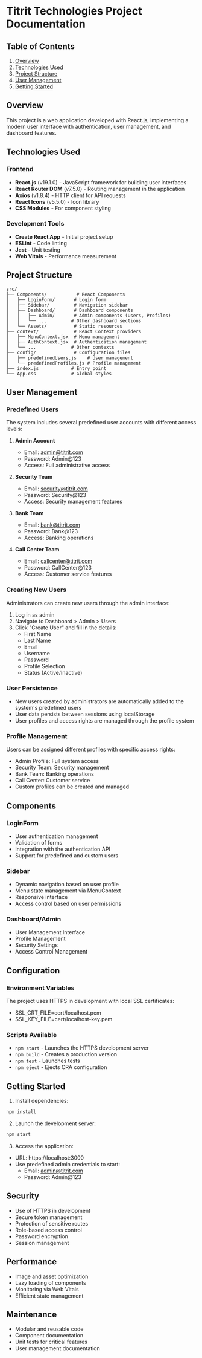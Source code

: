 # Titrit Technologies Project Documentation

## Table of Contents
1. [Overview](#overview)
2. [Technologies Used](#technologies-used)
3. [Project Structure](#project-structure)
4. [User Management](#user-management)
5. [Getting Started](#getting-started)

## Overview
This project is a web application developed with React.js, implementing a modern user interface with authentication, user management, and dashboard features.

## Technologies Used

### Frontend
- **React.js** (v19.1.0) - JavaScript framework for building user interfaces
- **React Router DOM** (v7.5.0) - Routing management in the application
- **Axios** (v1.8.4) - HTTP client for API requests
- **React Icons** (v5.5.0) - Icon library
- **CSS Modules** - For component styling

### Development Tools
- **Create React App** - Initial project setup
- **ESLint** - Code linting
- **Jest** - Unit testing
- **Web Vitals** - Performance measurement

## Project Structure

```
src/
├── Components/           # React Components
│   ├── LoginForm/       # Login form
│   ├── Sidebar/         # Navigation sidebar
│   ├── Dashboard/       # Dashboard components
│   │   ├── Admin/       # Admin components (Users, Profiles)
│   │   └── ...         # Other dashboard sections
│   └── Assets/          # Static resources
├── context/             # React Context providers
│   ├── MenuContext.jsx  # Menu management
│   ├── AuthContext.jsx  # Authentication management
│   └── ...             # Other contexts
├── config/              # Configuration files
│   ├── predefinedUsers.js    # User management
│   └── predefinedProfiles.js # Profile management
├── index.js            # Entry point
└── App.css             # Global styles
```

## User Management

### Predefined Users
The system includes several predefined user accounts with different access levels:

1. **Admin Account**
   - Email: admin@titrit.com
   - Password: Admin@123
   - Access: Full administrative access

2. **Security Team**
   - Email: security@titrit.com
   - Password: Security@123
   - Access: Security management features

3. **Bank Team**
   - Email: bank@titrit.com
   - Password: Bank@123
   - Access: Banking operations

4. **Call Center Team**
   - Email: callcenter@titrit.com
   - Password: CallCenter@123
   - Access: Customer service features

### Creating New Users
Administrators can create new users through the admin interface:

1. Log in as admin
2. Navigate to Dashboard > Admin > Users
3. Click "Create User" and fill in the details:
   - First Name
   - Last Name
   - Email
   - Username
   - Password
   - Profile Selection
   - Status (Active/Inactive)

### User Persistence
- New users created by administrators are automatically added to the system's predefined users
- User data persists between sessions using localStorage
- User profiles and access rights are managed through the profile system

### Profile Management
Users can be assigned different profiles with specific access rights:
- Admin Profile: Full system access
- Security Team: Security management
- Bank Team: Banking operations
- Call Center: Customer service
- Custom profiles can be created and managed

## Components

### LoginForm
- User authentication management
- Validation of forms
- Integration with the authentication API
- Support for predefined and custom users

### Sidebar
- Dynamic navigation based on user profile
- Menu state management via MenuContext
- Responsive interface
- Access control based on user permissions

### Dashboard/Admin
- User Management Interface
- Profile Management
- Security Settings
- Access Control Management

## Configuration

### Environment Variables
The project uses HTTPS in development with local SSL certificates:
- SSL_CRT_FILE=cert/localhost.pem
- SSL_KEY_FILE=cert/localhost-key.pem

### Scripts Available
- `npm start` - Launches the HTTPS development server
- `npm build` - Creates a production version
- `npm test` - Launches tests
- `npm eject` - Ejects CRA configuration

## Getting Started

1. Install dependencies:
```bash
npm install
```

2. Launch the development server:
```bash
npm start
```

3. Access the application:
- URL: https://localhost:3000
- Use predefined admin credentials to start:
  - Email: admin@titrit.com
  - Password: Admin@123

## Security
- Use of HTTPS in development
- Secure token management
- Protection of sensitive routes
- Role-based access control
- Password encryption
- Session management

## Performance
- Image and asset optimization
- Lazy loading of components
- Monitoring via Web Vitals
- Efficient state management

## Maintenance
- Modular and reusable code
- Component documentation
- Unit tests for critical features
- User management documentation

